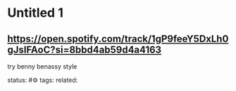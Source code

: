 # Untitled 1
https://open.spotify.com/track/1gP9feeY5DxLh0gJsIFAoC?si=8bbd4ab59d4a4163
---
try benny benassy style

status: #⚙️ 
tags: 
related: 
